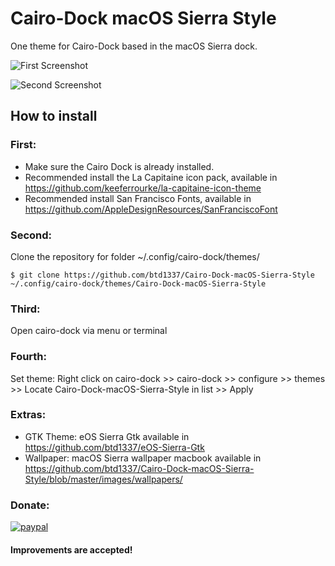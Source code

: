# Cairo-Dock macOS Sierra Style
One theme for Cairo-Dock based in the macOS Sierra dock.

![First Screenshot](https://raw.githubusercontent.com/btd1337/Cairo-Dock-macOS-Sierra-Style/master/images/screenshot1.png)

![Second Screenshot](https://raw.githubusercontent.com/btd1337/Cairo-Dock-macOS-Sierra-Style/master/images/screenshot2.png)


## How to install

### First: 
 * Make sure the Cairo Dock is already installed.
 * Recommended install the La Capitaine icon pack, available in https://github.com/keeferrourke/la-capitaine-icon-theme
 * Recommended install San Francisco Fonts, available in https://github.com/AppleDesignResources/SanFranciscoFont

### Second:
Clone the repository for folder ~/.config/cairo-dock/themes/

    $ git clone https://github.com/btd1337/Cairo-Dock-macOS-Sierra-Style ~/.config/cairo-dock/themes/Cairo-Dock-macOS-Sierra-Style
    
### Third:
Open cairo-dock via menu or terminal

### Fourth:
Set theme:
Right click on cairo-dock >> cairo-dock >> configure >> themes >> Locate Cairo-Dock-macOS-Sierra-Style in list >> Apply


### Extras:
 * GTK Theme: eOS Sierra Gtk available in https://github.com/btd1337/eOS-Sierra-Gtk
 * Wallpaper: macOS Sierra wallpaper macbook available in https://github.com/btd1337/Cairo-Dock-macOS-Sierra-Style/blob/master/images/wallpapers/
 
 
### Donate:
[![paypal](https://www.paypalobjects.com/en_US/i/btn/btn_donateCC_LG.gif)](https://www.paypal.com/cgi-bin/webscr?cmd=_donations&business=X85LVKF3HYPZL&lc=US&item_name=btd1337&item_number=Cairo%2dDock%2dmacOS%2dSierra%2dStyle&currency_code=USD&bn=PP%2dDonationsBF%3abtn_donateCC_LG%2egif%3aNonHosted)
 

#### Improvements are accepted!
